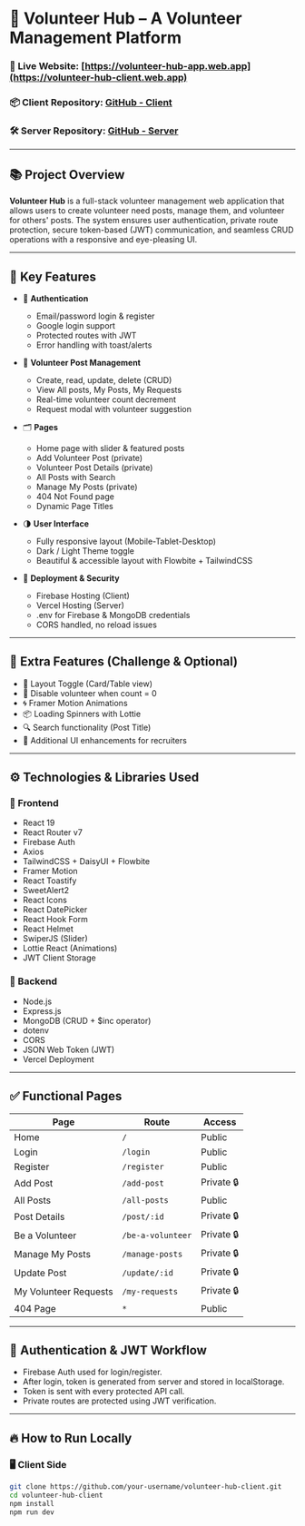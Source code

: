 # 🌟 Volunteer Hub – A Volunteer Management Platform

### 🔗 Live Website: [https://volunteer-hub-app.web.app](https://volunteer-hub-client.web.app)  
### 📦 Client Repository: [GitHub - Client](https://github.com/your-username/volunteer-hub-client)  
### 🛠 Server Repository: [GitHub - Server](https://github.com/your-username/volunteer-hub-server)

---

## 📚 Project Overview

**Volunteer Hub** is a full-stack volunteer management web application that allows users to create volunteer need posts, manage them, and volunteer for others' posts. The system ensures user authentication, private route protection, secure token-based (JWT) communication, and seamless CRUD operations with a responsive and eye-pleasing UI.

---

## 🎯 Key Features

- 🔐 **Authentication**
  - Email/password login & register
  - Google login support
  - Protected routes with JWT
  - Error handling with toast/alerts

- 📝 **Volunteer Post Management**
  - Create, read, update, delete (CRUD)
  - View All posts, My Posts, My Requests
  - Real-time volunteer count decrement
  - Request modal with volunteer suggestion

- 🗂️ **Pages**
  - Home page with slider & featured posts
  - Add Volunteer Post (private)
  - Volunteer Post Details (private)
  - All Posts with Search
  - Manage My Posts (private)
  - 404 Not Found page
  - Dynamic Page Titles

- 🌗 **User Interface**
  - Fully responsive layout (Mobile-Tablet-Desktop)
  - Dark / Light Theme toggle
  - Beautiful & accessible layout with Flowbite + TailwindCSS

- 🚀 **Deployment & Security**
  - Firebase Hosting (Client)
  - Vercel Hosting (Server)
  - .env for Firebase & MongoDB credentials
  - CORS handled, no reload issues

---

## 🧪 Extra Features (Challenge & Optional)

- 🔄 Layout Toggle (Card/Table view)
- 🚫 Disable volunteer when count = 0
- 🌀 Framer Motion Animations
- 📦 Loading Spinners with Lottie
- 🔍 Search functionality (Post Title)
- 🎨 Additional UI enhancements for recruiters

---

## ⚙️ Technologies & Libraries Used

### 🔧 Frontend

- React 19
- React Router v7
- Firebase Auth
- Axios
- TailwindCSS + DaisyUI + Flowbite
- Framer Motion
- React Toastify
- SweetAlert2
- React Icons
- React DatePicker
- React Hook Form
- React Helmet
- SwiperJS (Slider)
- Lottie React (Animations)
- JWT Client Storage

### 🔧 Backend

- Node.js
- Express.js
- MongoDB (CRUD + $inc operator)
- dotenv
- CORS
- JSON Web Token (JWT)
- Vercel Deployment

---

## ✅ Functional Pages

| Page                      | Route                     | Access       |
|---------------------------|---------------------------|--------------|
| Home                      | `/`                       | Public       |
| Login                     | `/login`                  | Public       |
| Register                  | `/register`               | Public       |
| Add Post                  | `/add-post`               | Private 🔒   |
| All Posts                 | `/all-posts`              | Public       |
| Post Details              | `/post/:id`               | Private 🔒   |
| Be a Volunteer            | `/be-a-volunteer`         | Private 🔒   |
| Manage My Posts           | `/manage-posts`           | Private 🔒   |
| Update Post               | `/update/:id`             | Private 🔒   |
| My Volunteer Requests     | `/my-requests`            | Private 🔒   |
| 404 Page                  | `*`                       | Public       |

---

## 🔐 Authentication & JWT Workflow

- Firebase Auth used for login/register.
- After login, token is generated from server and stored in localStorage.
- Token is sent with every protected API call.
- Private routes are protected using JWT verification.

---

## 🔥 How to Run Locally

### 🖥 Client Side
```bash
git clone https://github.com/your-username/volunteer-hub-client.git
cd volunteer-hub-client
npm install
npm run dev
